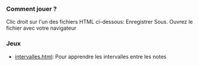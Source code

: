 ### Comment jouer ? 

Clic droit sur l'un des fichiers HTML ci-dessous: Enregistrer Sous. 
Ouvrez le fichier avec votre navigateur

### Jeux

- [intervalles.html](intervalles.html): Pour apprendre les intervalles entre les notes
